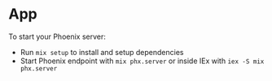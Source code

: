 # App

To start your Phoenix server:

* Run `mix setup` to install and setup dependencies
* Start Phoenix endpoint with `mix phx.server` or inside IEx with `iex -S mix phx.server`
